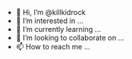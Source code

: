 - 👋 Hi, I’m @killkidrock
- 👀 I’m interested in ...
- 🌱 I’m currently learning ...
- 💞️ I’m looking to collaborate on ...
- 📫 How to reach me ...

<!---
killkidrock/killkidrock is a ✨ special ✨ repository because its `README.md` (this file) appears on your GitHub profile.
You can click the Preview link to take a look at your changes.
--->
